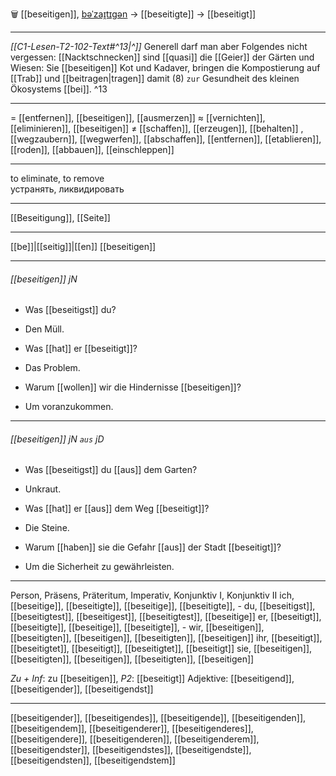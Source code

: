 🗑️ [[beseitigen]], [bəˈzaɪ̯tɪɡən](https://youglish.com/pronounce/beseitigen/german) → [[beseitigte]] → [[beseitigt]]

---
*[[C1-Lesen-T2-102-Text#^13|^]]* Generell darf man aber Folgendes nicht vergessen: [[Nacktschnecken]] sind [[quasi]] die [[Geier]] der Gärten und Wiesen: Sie [[beseitigen]] Kot und Kadaver, bringen die Kompostierung auf [[Trab]] und [[beitragen|tragen]] damit (8) `zur` Gesundheit des kleinen Ökosystems [[bei]]. ^13


---
= [[entfernen]], [[beseitigen]], [[ausmerzen]]
≈ [[vernichten]], [[eliminieren]], [[beseitigen]]
≠ [[schaffen]], [[erzeugen]], [[behalten]]
, [[wegzaubern]], [[wegwerfen]], [[abschaffen]], [[entfernen]], [[etablieren]], [[roden]], [[abbauen]], [[einschleppen]]


---
to eliminate, to remove  
устранять, ликвидировать

---
[[Beseitigung]], [[Seite]]

---
[[be]]|[[seitig]]|[[en]]
[[beseitigen]]


---
###### [[beseitigen]] jN
- Was [[beseitigst]] du?
- Den Müll.

- Was [[hat]] er [[beseitigt]]?
- Das Problem.

- Warum [[wollen]] wir die Hindernisse [[beseitigen]]?
- Um voranzukommen.

---
###### [[beseitigen]] jN `aus` jD
- Was [[beseitigst]] du [[aus]] dem Garten?
- Unkraut.

- Was [[hat]] er [[aus]] dem Weg [[beseitigt]]?
- Die Steine.

- Warum [[haben]] sie die Gefahr [[aus]] der Stadt [[beseitigt]]?
- Um die Sicherheit zu gewährleisten.

---
Person, Präsens, Präteritum, Imperativ, Konjunktiv I, Konjunktiv II
ich, [[beseitige]], [[beseitigte]], [[beseitige]], [[beseitigte]], -
du, [[beseitigst]], [[beseitigtest]], [[beseitigest]], [[beseitigtest]], [[beseitige]]
er, [[beseitigt]], [[beseitigte]], [[beseitige]], [[beseitigte]], -
wir, [[beseitigen]], [[beseitigten]], [[beseitigen]], [[beseitigten]], [[beseitigen]]
ihr, [[beseitigt]], [[beseitigtet]], [[beseitigt]], [[beseitigtet]], [[beseitigt]]
sie, [[beseitigen]], [[beseitigten]], [[beseitigen]], [[beseitigten]], [[beseitigen]]

*Zu + Inf*: zu [[beseitigen]], *P2*: [[beseitigt]]
Adjektive: [[beseitigend]], [[beseitigender]], [[beseitigendst]]

---
[[beseitigender]], [[beseitigendes]], [[beseitigende]], [[beseitigenden]], [[beseitigendem]], [[beseitigenderer]], [[beseitigenderes]], [[beseitigendere]], [[beseitigenderen]], [[beseitigenderem]], [[beseitigendster]], [[beseitigendstes]], [[beseitigendste]], [[beseitigendsten]], [[beseitigendstem]]